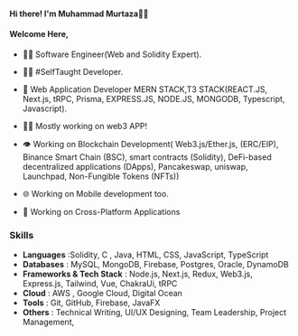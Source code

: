  #### Hi there!  I'm  Muhammad Murtaza🙋‍♂️
  #### Welcome Here,
- 👨‍🎓 Software Engineer(Web and Solidity Expert).
- 👨‍💻 #SelfTaught Developer.
- 📱 Web Application Developer MERN STACK,T3 STACK(REACT.JS, Next.js, tRPC, Prisma, EXPRESS.JS, NODE.JS, MONGODB, Typescript, Javascript).
- 👨‍💻 Mostly working on web3 APP!
- 👁️ Working on Blockchain Development( Web3.js/Ether.js, (ERC/EIP), Binance Smart Chain (BSC), smart contracts (Solidity), DeFi-based decentralized applications (DApps), Pancakeswap, uniswap, Launchpad, Non-Fungible
Tokens (NFTs))
- 🌐 Working on Mobile development too.


- 🤔 Working on Cross-Platform Applications
### Skills
- **Languages** :Solidity, C , Java, HTML, CSS, JavaScript, TypeScript
- **Databases** : MySQL, MongoDB, Firebase, Postgres, Oracle, DynamoDB
- **Frameworks & Tech Stack** : Node.js, Next.js, Redux, Web3.js, Express.js, Tailwind, Vue, ChakraUi, tRPC
- **Cloud** : AWS , Google Cloud, Digital Ocean
- **Tools** : Git, GitHub, Firebase, JavaFX
- **Others** : Technical Writing, UI/UX Designing, Team Leadership, Project Management,

<!---
murtaza7799/murtaza7799 is a ✨ special ✨ repository because its `README.md` (this file) appears on your GitHub profile.
You can click the Preview link to take a look at your changes.
--->
